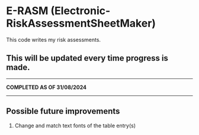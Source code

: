 # E-RASM (Electronic-RiskAssessmentSheetMaker)

This code writes my risk assessments.

## This will be updated every time progress is made.

-----
**COMPLETED AS OF 31/08/2024**

-----

## Possible future improvements
1. Change and match text fonts of the table entry(s)